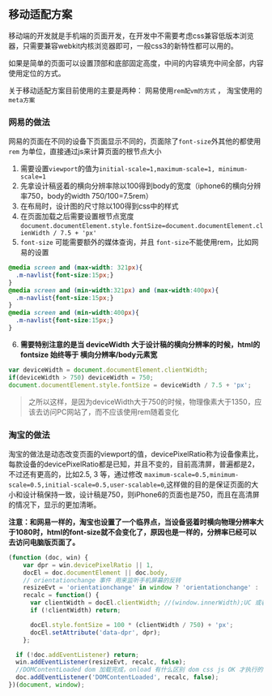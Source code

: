 ## 移动适配方案
移动端的开发就是手机端的页面开发，在开发中不需要考虑css兼容低版本浏览器，只需要兼容webkit内核浏览器即可，一般css3的新特性都可以用的。

如果是简单的页面可以设置顶部和底部固定高度，中间的内容填充中间全部，内容使用定位的方式。


关于移动适配方案目前使用的主要是两种： 网易使用`rem配vm的方式` ，  淘宝使用的`meta方案`


### 网易的做法
网易的页面在不同的设备下页面显示不同的，页面除了`font-size`外其他的都使用 `rem` 为单位，直接通过js来计算页面的根节点大小
1. 需要设置`viewport`的值为`initial-scale=1,maximum-scale=1, minimum-scale=1`
2. 先拿设计稿竖着的横向分辨率除以100得到body的宽度（iphone6的横向分辨率750，body的width 750/100=7.5rem）
3. 在布局时，设计图的尺寸除以100得到css中的样式
4. 在页面加载之后需要设置根节点宽度`document.documentElement.style.fontSize=document.documentElement.clienWidth / 7.5 + 'px'`
5. `font-size` 可能需要额外的媒体查询，并且 `font-size`不能使用rem，比如网易的设置
```css
@media screen and (max-width: 321px){
  .m-navlist{font-size:15px;}
}
@media screen and (min-width:321px) and (max-width:400px){
  .m-navlist{font-size:15px;}
}
@media screen and (min-width:400px){
  .m-navlist{font-size:15px;}
}
```
6. **需要特别注意的是当 deviceWidth 大于设计稿的横向分辨率的时候，html的fontsize 始终等于 横向分辨率/body元素宽**
```js
var deviceWidth = document.documentElement.clientWidth;
if(deviceWidth > 750) deviceWidth = 750;
document.documentElement.style.fontSize = deviceWidth / 7.5 + 'px';
```
> 之所以这样，是因为deviceWidth大于750的时候，物理像素大于1350，应该去访问PC网站了，而不应该使用rem随着变化

### 淘宝的做法
淘宝的做法是动态改变页面的viewport的值，devicePixelRatio称为设备像素比，每款设备的devicePixelRatio都是已知，并且不变的，目前高清屏，普遍都是2，不过还有更高的，比如2.5, 3 等，通过修改
`maximum-scale=0.5,minimum-scale=0.5,initial-scale=0.5,user-scalable=0`,这样做的目的是保证页面的大小和设计稿保持一致，设计稿是750，则iPhone6的页面也是750，而且在高清屏的情况下，显示的更加清晰。

**注意：和网易一样的，淘宝也设置了一个临界点，当设备竖着时横向物理分辨率大于1080时，html的font-size就不会变化了，原因也是一样的，分辨率已经可以去访问电脑版页面了。**

```js
(function (doc, win) {
    var dpr = win.devicePixelRatio || 1,
    docEl = doc.documentElement || doc.body,
    // orientationchange 事件 用来监听手机屏幕的反转
    resizeEvt = 'orientationchange' in window ? 'orientationchange' : 'resize',
    recalc = function() {
      var clientWidth = docEl.clientWidth; //(window.innerWidth);UC 或者QQ 安卓4.0 以下原生浏览器下面是没有
      if (!clientWidth) return;

      docEl.style.fontSize = 100 * (clientWidth / 750) + 'px';
      docEl.setAttribute('data-dpr', dpr);
    };

  if (!doc.addEventListener) return;
  win.addEventListener(resizeEvt, recalc, false);
  //DOMContentLoaded dom 加载完成，onload 有什么区别 dom css js OK 才执行的
  doc.addEventListener('DOMContentLoaded', recalc, false);
})(document, window);

```